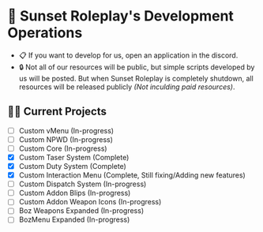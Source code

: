 # 🌆 Sunset Roleplay's Development Operations
- 📋&nbsp;If you want to develop for us, open an application in the discord.
- 🔒&nbsp;Not all of our resources will be public, but simple scripts developed by us will be posted. But when Sunset Roleplay is completely shutdown, all resources will be released publicly *(Not inculding paid resources)*.
## 👷‍♂️ Current Projects
- [ ] Custom vMenu (In-progress)
- [ ] Custom NPWD (In-progress)
- [ ] Custom Core (In-progress)
- [x] Custom Taser System (Complete)
- [x] Custom Duty System (Complete)
- [x] Custom Interaction Menu (Complete, Still fixing/Adding new features)
- [ ] Custom Dispatch System (In-progress)
- [ ] Custom Addon Blips (In-progress)
- [ ] Custom Addon Weapon Icons (In-progress)
- [ ] Boz Weapons Expanded (In-progress)
- [ ] BozMenu Expanded (In-progress)
